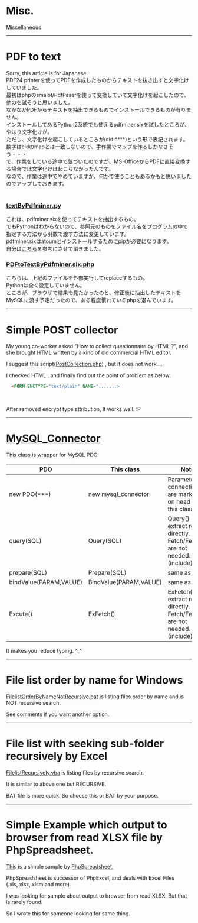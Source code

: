 # Misc.
Miscellaneous

---

# PDF to text

Sorry, this article is for Japanese.<br>
PDF24 printerを使ってPDFを作成したものからテキストを抜き出すと文字化けしていました。<br>
最初はphpのsmalot/PdfPaserを使って変換していて文字化けを起こしたので、他のを試そうと思いました。<br>
なかなかPDFからテキストを抽出できるものでインストールできるものが有りません。<br>
インストールしてあるPython2系統でも使えるpdfminer.sixを試したところが、やはり文字化けが。<br>
ただし、文字化けを起こしているところが(cid:****)という形で表記されます。<br>
数字はcidのmapとは一致しないので、手作業でマップを作るしかなさそう・・・<br>
で、作業をしている途中で気づいたのですが、MS-OfficeからPDFに直接変換する場合では文字化けは起こらなかったんです。<br>
なので、作業は途中でやめていますが、何かで使うこともあるかもと思いましたのでアップしておきます。<br>
<br>
<h3><a href="textByPdfminer.py">textByPdfminer.py</a></h3>
これは、pdfminer.sixを使ってテキストを抽出するもの。<br>
でもPythonはわからないので、参照元のものをファイル名をプログラムの中で指定する方法から引数で渡す方法に変更しています。<br>
pdfminer.sixはatoumとインストールするためにpipが必要になります。<br>
自分は<a href="https://www.tech-tech.xyz/python-pdf/">こちら</a>を参考にさせて頂きました。<br>
<h3><a href="PDFtoTextByPdfminer.six.php">PDFtoTextByPdfminer.six.php</a></h3>
こちらは、上記のファイルを外部実行してreplaceするもの。<br>
Pythonは全く設定していません。<br>
ところが、ブラウザで結果を見たかったのと、修正後に抽出したテキストをMySQLに渡す予定だったので、ある程度慣れているphpを選んでいます。<br>

---

# Simple POST collector

My young co-worker asked "How to collect questionnaire by HTML ?", and she brought HTML written by a kind of old commercial HTML editor.<br>

I suggest this script(<a href="PostCollection.php">PostCollection.php</a>) , but it does not work....<br>

I checked HTML , and finally find out the point of problem as below.<br>

````html
  <FORM ENCTYPE="text/plain" NAME=".......>
````

<br>

After removed encrypt type attribution, It works well.&nbsp;:P

---

# <a href="MySQL_Connector.php">MySQL_Connector</a>

This class is wrapper for MySQL PDO.<br>

| PDO  | This class | Note |
|-----------| -----------|---|
| new PDO(***) | new mysql_connector | Parameters of connection are marked on head of this class |
| query(SQL) | Query(SQL) | Query() extract result directly. Fetch/FetchAll are not needed.(include) |
| prepare(SQL) | Prepare(SQL) | same as PDO |
| bindValue(PARAM,VALUE) | BindValue(PARAM,VALUE) | same as PDO |
| Excute() | ExFetch() | ExFetch() extract result directly. Fetch/FetchAll are not needed.(include) |

It makes you reduce typing. ^_^

---

# File list order by name for Windows

<a href="FilelistOrderByNameNotRecursive.bat">FilelistOrderByNameNotRecursive.bat</a> is listing files order by name and is NOT recursive search.<br>

See comments if you want another option.

---

# File list with seeking sub-folder recursively by Excel

<a href="FilelistRecursively.vba">FilelistRecursively.vba</a> is listing files by recursive search.

It is similar to above one but RECURSIVE.

BAT file is more quick. So choose this or BAT by your purpose.

---

# Simple Example which output to browser from read XLSX file by PhpSpreadsheet.

<a href="PhpSpreadsheetXLSXtoHTML.php">This</a> is a simple sample by <a href="https://phpspreadsheet.readthedocs.io/en/develop/">PhpSpreadsheet.</a>

PhpSpreadsheet is successor of PhpExcel, and deals with Excel Files (.xls,.xlsx,.xlsm and more).

I was looking for sample about output to browser from read XLSX. But that is rarely found. 

So I wrote this for someone looking for same thing.
